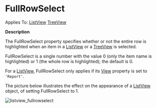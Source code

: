 




<h1 class="heading"><span class="name">FullRowSelect</span></h1>

Applies To: [ListView](./listview.md) [TreeView](./treeview.md)


**Description**


The FullRowSelect property specifies whether or not the entire row is highlighted when an item in a [ListView](./listview.md) or a [TreeView](./treeview.md) is selected.


FullRowSelect is a single number with the value 0 (only the item name is highlighted) or 1 (the whole row is highlighted); the default is 0.


For a [ListView](./listview.md), FullRowSelect only applies if its [View](view.md) property is set to `'Report'`.


The picture below illustrates the effect on the appearance of a [ListView](./listview.md) object, of setting FullRowSelect to 1.


![listview_fullrowselect](../img/listview-fullrowselect.png)



